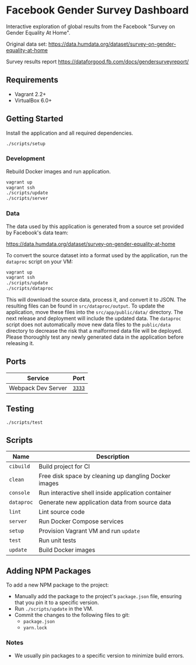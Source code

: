 # Facebook Gender Survey Dashboard

Interactive exploration of global results from the Facebook "Survey on Gender Equality At Home".

Original data set:
<https://data.humdata.org/dataset/survey-on-gender-equality-at-home>

Survey results report
<https://dataforgood.fb.com/docs/gendersurveyreport/>

## Requirements

- Vagrant 2.2+
- VirtualBox 6.0+

## Getting Started

Install the application and all required dependencies.

```sh
./scripts/setup
```

### Development

Rebuild Docker images and run application.

```sh
vagrant up
vagrant ssh
./scripts/update
./scripts/server
```

### Data

The data used by this application is generated from a source set provided by
Facebook's data team:

<https://data.humdata.org/dataset/survey-on-gender-equality-at-home>

To convert the source dataset into a format used by the application, run the
`dataproc` script on your VM:

```sh
vagrant up
vagrant ssh
./scripts/update
./scripts/dataproc
```

This will download the source data, process it, and convert it to JSON. The
resulting files can be found in `src/dataproc/output`. To update the
application, move these files into the `src/app/public/data/` directory. The next
release and deployment will include the updated data. The `dataproc` script
does not automatically move new data files to the `public/data` directory to
decrease the risk that a malformed data file will be deployed. Please
thoroughly test any newly generated data in the application before releasing
it.

## Ports

| Service            | Port                            |
| ------------------ | ------------------------------- |
| Webpack Dev Server | [`3333`](http://localhost:3333) |

## Testing

```console
./scripts/test
```

## Scripts

| Name       | Description                                           |
| ---------- | ----------------------------------------------------- |
| `cibuild`  | Build project for CI                                  |
| `clean`    | Free disk space by cleaning up dangling Docker images |
| `console`  | Run interactive shell inside application container    |
| `dataproc` | Generate new application data from source data        |
| `lint`     | Lint source code                                      |
| `server`   | Run Docker Compose services                           |
| `setup`    | Provision Vagrant VM and run `update`                 |
| `test`     | Run unit tests                                        |
| `update`   | Build Docker images                                   |

## Adding NPM Packages

To add a new NPM package to the project:

- Manually add the package to the project's `package.json` file, ensuring that you
  pin it to a specific version.
- Run `./scripts/update` in the VM.
- Commit the changes to the following files to git:
  - `package.json`
  - `yarn.lock`

### Notes

- We usually pin packages to a specific version to minimize build errors.
